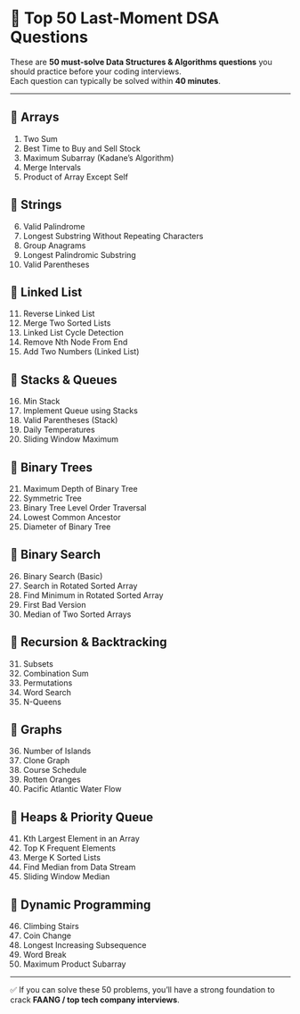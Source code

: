 # 🚀 Top 50 Last-Moment DSA Questions

These are **50 must-solve Data Structures & Algorithms questions** you should practice before your coding interviews.  
Each question can typically be solved within **40 minutes**.

---

## 🔹 Arrays
1. Two Sum  
2. Best Time to Buy and Sell Stock  
3. Maximum Subarray (Kadane’s Algorithm)  
4. Merge Intervals  
5. Product of Array Except Self  

## 🔹 Strings
6. Valid Palindrome  
7. Longest Substring Without Repeating Characters  
8. Group Anagrams  
9. Longest Palindromic Substring  
10. Valid Parentheses  

## 🔹 Linked List
11. Reverse Linked List  
12. Merge Two Sorted Lists  
13. Linked List Cycle Detection  
14. Remove Nth Node From End  
15. Add Two Numbers (Linked List)  

## 🔹 Stacks & Queues
16. Min Stack  
17. Implement Queue using Stacks  
18. Valid Parentheses (Stack)  
19. Daily Temperatures  
20. Sliding Window Maximum  

## 🔹 Binary Trees
21. Maximum Depth of Binary Tree  
22. Symmetric Tree  
23. Binary Tree Level Order Traversal  
24. Lowest Common Ancestor  
25. Diameter of Binary Tree  

## 🔹 Binary Search
26. Binary Search (Basic)  
27. Search in Rotated Sorted Array  
28. Find Minimum in Rotated Sorted Array  
29. First Bad Version  
30. Median of Two Sorted Arrays  

## 🔹 Recursion & Backtracking
31. Subsets  
32. Combination Sum  
33. Permutations  
34. Word Search  
35. N-Queens  

## 🔹 Graphs
36. Number of Islands  
37. Clone Graph  
38. Course Schedule  
39. Rotten Oranges  
40. Pacific Atlantic Water Flow  

## 🔹 Heaps & Priority Queue
41. Kth Largest Element in an Array  
42. Top K Frequent Elements  
43. Merge K Sorted Lists  
44. Find Median from Data Stream  
45. Sliding Window Median  

## 🔹 Dynamic Programming
46. Climbing Stairs  
47. Coin Change  
48. Longest Increasing Subsequence  
49. Word Break  
50. Maximum Product Subarray  

---

✅ If you can solve these 50 problems, you’ll have a strong foundation to crack **FAANG / top tech company interviews**.
